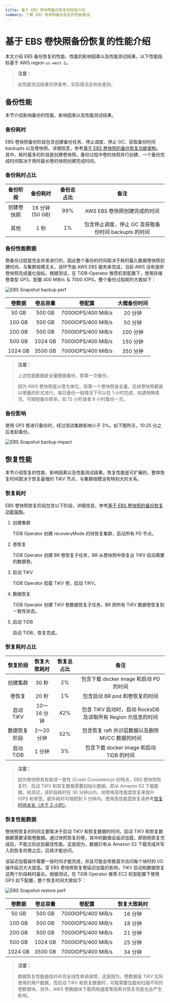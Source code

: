 ```yaml
---
title: 基于 EBS 卷快照备份恢复的性能介绍
summary: 了解 EBS 卷快照备份恢复的性能基线。
---
```


# 基于 EBS 卷快照备份恢复的性能介绍

本文介绍 EBS 备份恢复的性能、性能的影响因素以及性能测试结果。以下性能指标基于 AWS region `us-west-2`。

> **注意：**
>
> 此性能测试结果仅供查考，实际情况会有些差别。

## 备份性能

本节介绍影响备份的性能、影响因素以及性能测试结果。

### 备份耗时

EBS 卷快照备份阶段包含创建备份任务、停止调度、停止 GC、获取备份时间 backupts 以及卷快照。详细信息，参考[基于 EBS 卷快照的备份恢复功能架构](volume-snapshot-backup-restore.md)。其中，耗时最多的阶段是创建卷快照。备份过程中卷的快照并行创建，一个备份完成时间取决于用时最长卷的快照创建完成时间。

### 备份耗时占比

| 备份阶段     | 备份耗时         | 备份总占比 | 备注                                     |
| :--------: | :-------------: | :------: | :-------------------------------------: |
| 创建卷快照   | 16 分钟 (50 GB) | 99%      | AWS EBS 卷快照创建完成的时间               |
| 其他        | 1 秒            | 1%       | 包含停止调度、停止 GC 及获取备份时间 backupts 的时间 |

### 备份性能数据

卷备份过程是完全并发进行的，因此整个备份的时间取决于耗时最久数据卷快照创建时间，与集群规模无关。该环节由 AWS EBS 服务来完成，当前 AWS 没有提供卷快照完成量化指标。根据测试，在 TiDB-Operator 推荐机型配置下，使用存储卷类型 GP3，配置 400 MiB/s 与 7000 IOPS，整个备份过程耗时大致如下：

![EBS Snapshot backup perf](https://docs-download.pingcap.com/media/images/tidb-in-kubernetes/volume-snapshot-backup-perf.png)

| 卷数据    | 卷总容量 | 卷配置             | 大概备份时间 |
| :------: | :-----: | :---------------: | :--------: |
| 50 GB    | 500 GB  | 7000IOPS/400 MiB/s | 20 分钟    |
| 100 GB   | 500 GB  | 7000IOPS/400 MiB/s | 50 分钟    |
| 200 GB   | 500 GB  | 7000IOPS/400 MiB/s | 100 分钟   |
| 500 GB   | 1024 GB | 7000IOPS/400 MiB/s | 150 分钟   |
| 1024 GB  | 3500 GB | 7000IOPS/400 MiB/s | 350 分钟   |

> **注意：**
>
> 上述性能数据是全量数据备份，即第一次备份。
>
> 因为 AWS 卷快照是以卷为单位，除第一个卷快照是全量，后续卷快照都是以增量的形式进行。每日备份一般情况下可以在 1 小时完成，如遇特殊情况，可缩短备份频率，如 12 小时或者 8 小时备份一次。

### 备份影响

使用 GP3 卷进行备份时，经过测试集群影响小于 3%。如下图所示，10:25 分之后发起备份。

![EBS Snapshot backup impact](https://docs-download.pingcap.com/media/images/tidb-in-kubernetes/volume-snapshot-backup-impact.jpg)

## 恢复性能

本节介绍恢复的性能、影响因素以及性能测试结果。恢复性能是可扩展的，整体恢复时间取决于恢复最慢的 TiKV 节点，与集群规模没有特别大的关系。

### 恢复耗时

EBS 卷快照恢复阶段包含以下阶段，详细信息，参考[基于 EBS 卷快照的备份恢复功能架构](volume-snapshot-backup-restore.md)。

1. 创建集群

    TiDB Operator 创建 recoveryMode 的待恢复集群，启动所有 PD 节点。

2. 卷恢复

    TiDB Operator 创建 BR 卷恢复子任务，BR 从卷快照中恢复出 TiKV 启动需要的数据卷。

3. 启动 TiKV

    TiDB Operator 挂载 TiKV 卷，启动 TiKV。

4. 数据恢复

    TiDB Operator 创建 TiKV 卷数据恢复子任务，BR 把所有 TiKV 数据卷恢复到一致性状态。

5. 启动 TiDB

    启动 TiDB，恢复完成。

### 恢复耗时占比

| 恢复阶段     | 恢复大致耗时  | 恢复总占比 | 备注                                                                            |
| :--------: | :----------: | :------: | :----------------------------------------------------------------------------: |
| 创建集群     | 30 秒        | 2%      | 包含下载 docker image 和启动 PD 的时间                                             |
| 卷恢复      | 20 秒        | 1%      | 包含启动 BR pod 和卷恢复的时间                                                     |
| 启动 TiKV   | 10～16 分钟   | 42%     | 包含 TiKV 启动时，启动 RocksDB 及读取所有 Region 元信息的时间                            |
| 数据恢复阶段 | 2～20 分钟    | 52%     | 包含恢复 raft 共识层数据以及删除 MVCC 数据的时间                                     |
| 启动 TiDB   | 1 分钟       | 3%      | 包含下载 docker image 和启动 TiDB 的时间                                          |

> **注意：**
>
> 因为卷快照具有崩溃一致性 (Crash Consistency) 的特点，EBS 卷快照恢复时，启动 TiKV 和恢复数据需要初始化数据，即从 Amazon S3 下载数据。经测试，该阶段耗时在 30 分钟以内，如使用高性能盘恢复来提升 IOPS 和带宽，额外耗时可缩短到 5 分钟内。使用高性能盘恢复请参考[恢复时间太长（大于 2 小时）](backup-restore-faq.md#恢复时间太长大于-2-小时)。

### 恢复性能数据

卷快照恢复的时间主要取决于启动 TiKV 和恢复数据的时间，启动 TiKV 和恢复数据都需要读取卷数据。通过快照恢复的卷，其中的数据会延迟加载，即刚刚恢复完成后，不能立刻达到最佳性能。这是因为，数据只有从 Amazon S3 下载完成并写入到恢复的卷之后，后续才能访问。

该延迟加载操作需要一些时间才能完成，并且可能会导致首次访问每个块时的 I/O 操作延迟大大提高。受 EBS 卷快照恢复卷延迟加载的影响，TiKV 启动和数据恢复这两个阶段耗时最长。根据测试，在 TiDB Operator 推荐 EC2 机型配置下使用 GP3 如下配置，整个恢复时间大致如下：

![EBS Snapshot restore perf](https://docs-download.pingcap.com/media/images/tidb-in-kubernetes/volume-snapshot-restore-perf.png)

| 卷数据  | 卷总容量   | 卷配置             | 恢复大致耗时 |
| :------: | :-----: | :---------------: | :--------: |
| 50 GB    | 500 GB  | 7000IOPS/400 MiB/s | 16 分钟   |
| 100 GB   | 500 GB  | 7000IOPS/400 MiB/s | 18 分钟   |
| 200 GB   | 500 GB  | 7000IOPS/400 MiB/s | 21 分钟   |
| 500 GB   | 1024 GB | 7000IOPS/400 MiB/s | 25 分钟   |
| 1024 GB  | 3500 GB | 7000IOPS/400 MiB/s | 34 分钟   |

> **注意：**
>
> 数据恢复性能曲线并非完全线性单调递增，这是因为，卷数据是 TiKV 实际使用的用户数据，而启动 TiKV 和恢复数据时，可能需要加载和扫描不同的卷数据块，另外，AWS 卷数据块下载网络速度等因素对恢复性能也会产生影响。
